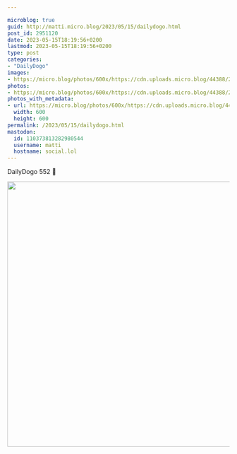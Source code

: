 ```yaml
---

microblog: true
guid: http://matti.micro.blog/2023/05/15/dailydogo.html
post_id: 2951120
date: 2023-05-15T18:19:56+0200
lastmod: 2023-05-15T18:19:56+0200
type: post
categories:
- "DailyDogo"
images:
- https://micro.blog/photos/600x/https://cdn.uploads.micro.blog/44388/2023/cbc76de9e0.jpg
photos:
- https://micro.blog/photos/600x/https://cdn.uploads.micro.blog/44388/2023/cbc76de9e0.jpg
photos_with_metadata:
- url: https://micro.blog/photos/600x/https://cdn.uploads.micro.blog/44388/2023/cbc76de9e0.jpg
  width: 600
  height: 600
permalink: /2023/05/15/dailydogo.html
mastodon:
  id: 110373813282980544
  username: matti
  hostname: social.lol
---
```

DailyDogo 552 🐶

<img src="https://micro.blog/photos/600x/https://blog.martin-haehnel.de/uploads/2023/cbc76de9e0.jpg" width="600" height="600" alt="" />
